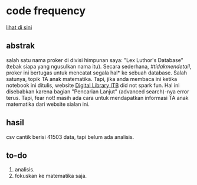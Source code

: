 # code frequency
[lihat di sini](https://nbviewer.jupyter.org/github/kekavigi/kegabutan/blob/master/download%20digilib/main.ipynb)

## abstrak
salah satu nama proker di divisi himpunan saya: "Lex Luthor's Database" (tebak siapa yang ngusulkan nama itu). Secara sederhana, *#tidakmendetail*, proker ini bertugas untuk mencatat segala hal* ke sebuah database. Salah satunya, topik TA anak matematika. Tapi, jika anda membaca ini ketika notebook ini ditulis, website [Digital Library ITB](www.digilib.itb.ac.id) did not spark fun. Hal ini disebabkan karena bagian "Pencarian Lanjut" (advanced search)-nya error terus. Tapi, fear not! masih ada cara untuk mendapatkan informasi TA anak matematika dari website sialan ini.

## hasil
csv cantik berisi 41503 data, tapi belum ada analisis.

## to-do
1. analisis.
2. fokuskan ke matematika saja.
